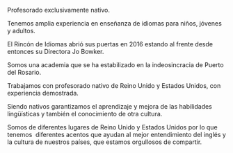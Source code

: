 Profesorado exclusivamente nativo.

Tenemos amplia experiencia en enseñanza de idiomas para niños, jóvenes y adultos.

El Rincón de Idiomas abrió sus puertas en 2016 estando al frente desde entonces su Directora Jo Bowker.

Somos una academia que se ha estabilizado en la indeosincracia de Puerto del Rosario.

Trabajamos con profesorado nativo de Reino Unido y Estados Unidos, con experiencia demostrada.

Siendo nativos garantizamos el aprendizaje y mejora de las habilidades lingüísticas y también el conocimiento de otra cultura.

Somos de diferentes lugares de Reino Unido y Estados Unidos por lo que tenemos  diferentes acentos que ayudan al mejor entendimiento del inglés y la cultura de nuestros países, que estamos orgullosos de compartir.